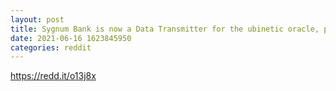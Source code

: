 ```yaml
--- 
layout: post 
title: Sygnum Bank is now a Data Transmitter for the ubinetic oracle, providing price data 
date: 2021-06-16 1623845950 
categories: reddit 
--- 
```

https://redd.it/o13j8x